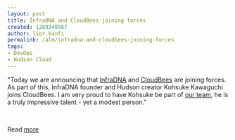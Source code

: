 ```yaml
---
layout: post
title: InfraDNA and CloudBees joining forces
created: 1289340987
author: lior.kanfi
permalink: /alm/infradna-and-cloudbees-joining-forces
tags:
- DevOps
- Hudson Cloud
---
```

<p>&quot;Today we are announcing that <a href="http://infradna.com/">InfraDNA</a> and <a href="http://www.cloudbees.com/">CloudBees</a>  are joining forces. As part of this, InfraDNA founder and Hudson  creator Kohsuke Kawaguchi joins CloudBees. I am very proud to have  Kohsuke be part of <a href="http://www.cloudbees.com/company-team.cb">our team</a>, he is a truly impressive talent - yet a modest person.&quot;</p>
<p>&nbsp;</p>
<p>Read <a href="http://blog.cloudbees.com/2010/11/infradna-and-cloudbees-joining-forces.html">more</a></p>

